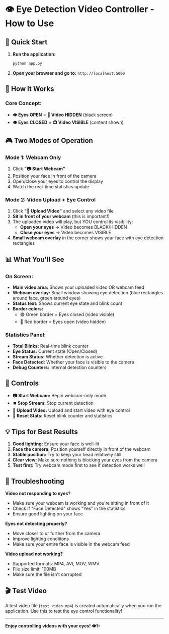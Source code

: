 # 👁️ Eye Detection Video Controller - How to Use

## 🚀 Quick Start

1. **Run the application:**
   ```bash
   python app.py
   ```

2. **Open your browser and go to:** `http://localhost:5000`

## 🎯 How It Works

### **Core Concept:**
- **👁️ Eyes OPEN** = **🖤 Video HIDDEN** (black screen)
- **👁️ Eyes CLOSED** = **📺 Video VISIBLE** (content shown)

## 🎮 Two Modes of Operation

### **Mode 1: Webcam Only**
1. Click **"📷 Start Webcam"**
2. Position your face in front of the camera
3. Open/close your eyes to control the display
4. Watch the real-time statistics update

### **Mode 2: Video Upload + Eye Control**
1. Click **"📁 Upload Video"** and select any video file
2. **Sit in front of your webcam** (this is important!)
3. The uploaded video will play, but YOU control its visibility:
   - **Open your eyes** → Video becomes BLACK/HIDDEN
   - **Close your eyes** → Video becomes VISIBLE
4. **Small webcam overlay** in the corner shows your face with eye detection rectangles

## 📊 What You'll See

### **On Screen:**
- **Main video area:** Shows your uploaded video OR webcam feed
- **Webcam overlay:** Small window showing eye detection (blue rectangles around face, green around eyes)
- **Status text:** Shows current eye state and blink count
- **Border colors:** 
  - 🟢 Green border = Eyes closed (video visible)
  - 🔴 Red border = Eyes open (video hidden)

### **Statistics Panel:**
- **Total Blinks:** Real-time blink counter
- **Eye Status:** Current state (Open/Closed)
- **Stream Status:** Whether detection is active
- **Face Detected:** Whether your face is visible to the camera
- **Debug Counters:** Internal detection counters

## 🔧 Controls

- **📷 Start Webcam:** Begin webcam-only mode
- **⏹️ Stop Stream:** Stop current detection
- **📁 Upload Video:** Upload and start video with eye control
- **🔄 Reset Stats:** Reset blink counter and statistics

## 💡 Tips for Best Results

1. **Good lighting:** Ensure your face is well-lit
2. **Face the camera:** Position yourself directly in front of the webcam
3. **Stable position:** Try to keep your head relatively still
4. **Clear view:** Make sure nothing is blocking your eyes from the camera
5. **Test first:** Try webcam mode first to see if detection works well

## 🐛 Troubleshooting

**Video not responding to eyes?**
- Make sure your webcam is working and you're sitting in front of it
- Check if "Face Detected" shows "Yes" in the statistics
- Ensure good lighting on your face

**Eyes not detecting properly?**
- Move closer to or further from the camera
- Improve lighting conditions
- Make sure your entire face is visible in the webcam feed

**Video upload not working?**
- Supported formats: MP4, AVI, MOV, WMV
- File size limit: 100MB
- Make sure the file isn't corrupted

## 🎬 Test Video

A test video file (`test_video.mp4`) is created automatically when you run the application. Use this to test the eye control functionality!

---

**Enjoy controlling videos with your eyes! 👁️✨**
